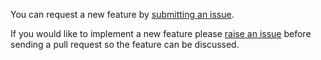 You can request a new feature by [submitting an issue](https://github.com/n-apps/ScoreCounter/issues). 

If you would like to implement a new feature please [raise an
issue](https://github.com/n-apps/ScoreCounter/issues) before sending a pull request so the feature can be discussed.
